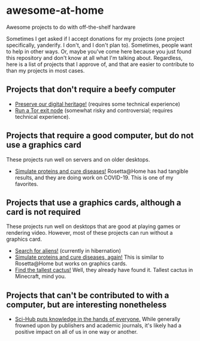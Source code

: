 # awesome-at-home
Awesome projects to do with off-the-shelf hardware

Sometimes I get asked if I accept donations for my projects (one project specifically, yanderify. I don't, and I don't plan to).
Sometimes, people want to help in other ways.
Or, maybe you've come here because you just found this repository and don't know at all what I'm talking about.
Regardless, here is a list of projects that I approve of, and that are easier to contribute to than my projects in most cases.

## Projects that don't require a beefy computer
- [Preserve our digital heritage!](https://www.archiveteam.org/index.php?title=ArchiveTeam_Warrior) (requires some technical experience)
- [Run a Tor exit node](https://blog.torproject.org/tips-running-exit-node) (somewhat risky and controversial; requires technical experience).

## Projects that require a good computer, but do not use a graphics card
These projects run well on servers and on older desktops.

- [Simulate proteins and cure diseases!](https://boinc.bakerlab.org/) Rosetta@Home has had tangible results, and they are doing work on COVID-19. This is one of my favorites.

## Projects that use a graphics cards, although a card is not required
These projects run well on desktops that are good at playing games or rendering video.
However, most of these projects can run without a graphics card.

- [Search for aliens!](https://setiathome.berkeley.edu/) (currently in hibernation)
- [Simulate proteins and cure diseases, again!](https://foldingathome.org/) This is similar to Rosetta@Home but works on graphics cards.
- [Find the tallest cactus!](https://minecraftathome.com/minecrafthome/) Well, they already have found it. Tallest cactus in Minecraft, mind you.

## Projects that can't be contributed to with a computer, but are interesting nonetheless
- [Sci-Hub puts knowledge in the hands of everyone.](https://en.wikipedia.org/wiki/Sci-Hub) While generally frowned upon by publishers and academic journals, it's likely had a positive impact on all of us in one way or another.
